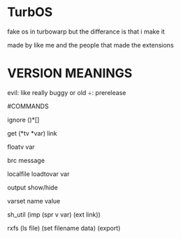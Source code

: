 # TurbOS
fake os in turbowarp but the differance is that i make it 

made by like me and the people that made the extensions 

# VERSION MEANINGS
evil: like really buggy or old
÷: prerelease

#COMMANDS

ignore ()*[]

get (*tv *var) link

floatv var

brc message

localfile loadtovar var

output show/hide

varset name value

sh_util (imp (spr v var) (ext link))

rxfs (ls file) (set filename data) (export)

